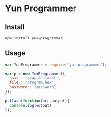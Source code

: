 # Yun Programmer


## Install

`npm install yun-programmer`

## Usage

```js
var YunProgrammer = require('yun-programmer');

var p = new YunProgrammer({
  host : 'arduino.local',
  file : 'program.hex',
  password : 'password1'
});

p.flash(function(err,output){
  console.log(output)
});
```


